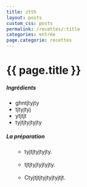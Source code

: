 ```yaml
---
title: ztth
layout: posts
custom_css: posts
permalink: /recettes/:title
categories: entrée
page.categorie: recettes
---
```


# {{ page.title }}

##### Ingrédients

- ghntjtyjty
- tjtyjtyj
- ytjtjt
- tyjtjtyjtyjty

##### La préparation

<ul id="prepa">

<section id="categories" markdown="1">

- tyjtjtyjtyjty.<br><br>
- tjtjtyjtyjtyjty.<br><br>
- Ctyjtjtjtyjtyjtyjtjt.

</section>

</ul>